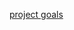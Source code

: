 
<html>
<head>
<title> Working title </title>
</head>
<style>

body {
  background-color: rgb(252,237,239);
}

h1 {
  color: rgba(79,79,79,1);
  text-align: center;
}

p {
  font-family: arial;
  font-size: 20px;
}
</style>
<body>
<nav>
<a href="/projectgoals.md/">project goals</a>
